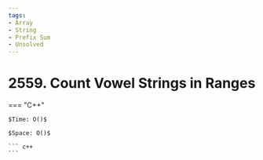 ```yaml
---
tags:
- Array
- String
- Prefix Sum
- Unsolved
---
```



# 2559. Count Vowel Strings in Ranges

=== "C++"

    $Time: O()$

    $Space: O()$

    ``` c++
    ```